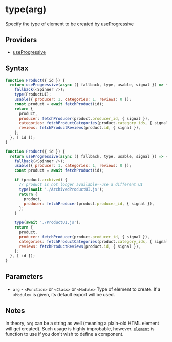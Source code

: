 # type(arg)

Specify the type of element to be created by [useProgressive](useProgressive.md)

## Providers

* [useProgressive](useProgressive.md)

## Syntax

```js
function Product({ id }) {
  return useProgressive(async ({ fallback, type, usable, signal }) => {
    fallback(<Spinner />);
    type(ProductUI);
    usable({ producer: 1, categories: 1, reviews: 0 });
    const product = await fetchProduct(id);
    return {
      product,
      producer: fetchProducer(product.producer_id, { signal }),
      categories: fetchProductCategories(product.category_ids, { signal }),
      reviews: fetchProductReviews(product.id, { signal }),
    };
  }, [ id ]);
}
```

```js
function Product({ id }) {
  return useProgressive(async ({ fallback, type, usable, signal }) => {
    fallback(<Spinner />);
    usable({ producer: 1, categories: 1, reviews: 0 });
    const product = await fetchProduct(id);

    if (product.archived) {
      // product is not longer available--use a different UI
      type(await './ArchivedProductUI.js');
      return {
        product,
        producer: fetchProducer(product.producer_id, { signal }),
      };
    }

    type(await './ProductUI.js');
    return {
      product,
      producer: fetchProducer(product.producer_id, { signal }),
      categories: fetchProductCategories(product.category_ids, { signal }),
      reviews: fetchProductReviews(product.id, { signal }),
    };
  }, [ id ]);
}
```

## Parameters

* `arg` - `<Function>` or `<Class>` or `<Module>` Type of element to create. If a `<Module>` is given, its default
export will be used.

## Notes

In theory, `arg` can be a string as well (meaning a plain-old HTML element will get created). Such usage is highly
improbable, however. [`element`](./element.js) is function to use if you don't wish to define a component.
